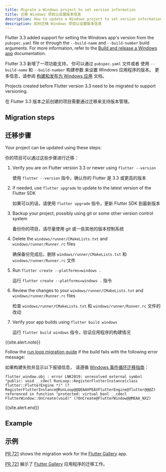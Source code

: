 ```yaml
---
title: Migrate a Windows project to set version information
title: 迁移 Windows 项目以设置版本信息
description: How to update a Windows project to set version information
description: 如何迁移 Windows 项目以设置版本信息
---
```


Flutter 3.3 added support for setting the Windows app's version from
the `pubspec.yaml` file or through the `--build-name` and `--build-number`
build arguments. For more information, refer to the
[Build and release a Windows app][] documentation.

Flutter 3.3 新增了一项功能支持，
你可以通过 `pubspec.yaml` 文件或者
使用 `--build-name` 和 `--build-number` 构建参数
来设置 Windows 应用程序的版本。
更多信息，请参阅 [构建和发布为 Windows 应用][Build and release a Windows app] 文档。

Projects created before Flutter version 3.3 need to be migrated
to support versioning.

在 Flutter 3.3 版本之前创建的项目需要通过迁移来支持版本管理。

## Migration steps

## 迁移步骤

Your project can be updated using these steps:

你的项目可以通过这些步骤进行迁移：

1. Verify you are on Flutter version 3.3 or newer using `flutter --version`

   使用 `flutter --version` 指令，确认你的 Flutter 是 3.3 或更高的版本

2. If needed, use `flutter upgrade` to update to the latest version of the
   Flutter SDK

   如果可以的话，请使用 `flutter upgrade` 指令，更新 Flutter SDK 到最新版本

3. Backup your project, possibly using git or some other version control system

   备份你的项目，请尽量使用 git 或一些其他的版本控制系统

4. Delete the `windows/runner/CMakeLists.txt` and `windows/runner/Runner.rc`
   files

   确保备份完成后，删除 `windows/runner/CMakeLists.txt` 和 `windows/runner/Runner.rc` 文件

5. Run `flutter create --platforms=windows .`

   运行 `flutter create --platforms=windows .` 指令

6. Review the changes to your `windows/runner/CMakeLists.txt` and
   `windows/runner/Runner.rc` files

   检查 `windows/runner/CMakeLists.txt` 和 `windows/runner/Runner.rc` 文件的改动

7. Verify your app builds using `flutter build windows`

   运行 `flutter build windows` 指令，验证应用程序的构建情况

{{site.alert.note}}

  Follow the [run loop migration guide][] if the build fails
  with the following error message:

  如果构建失败并显示以下报错信息，
  请遵循 [Windows 事件循环迁移指南][run loop migration guide]：

  ```
  flutter_window.obj : error LNK2019: unresolved external symbol "public: void __cdecl RunLoop::RegisterFlutterInstance(class flutter::FlutterEngine *)" (?RegisterFlutterInstance@RunLoop@@QEAAXPEAVFlutterEngine@flutter@@@Z) referenced in function "protected: virtual bool __cdecl FlutterWindow::OnCreate(void)" (?OnCreate@FlutterWindow@@MEAA_NXZ)
  ```

{{site.alert.end}}

## Example

## 示例

[PR 721][] shows the migration work for the
[Flutter Gallery][] app.

[PR 721][] 展示了 [Flutter Gallery][] 应用程序的迁移工作。

[Build and release a Windows app]: {{site.url}}/deployment/windows#updating-the-apps-version-number
[run loop migration guide]: {{site.url}}/platform-integration/windows/run-loop-migration
[PR 721]: {{site.github}}/flutter/gallery/pull/721/files
[Flutter Gallery]: https://gallery.flutter.dev/